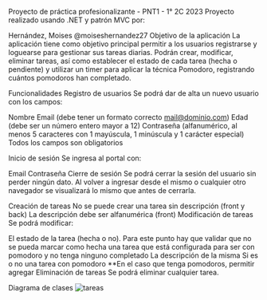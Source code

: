Proyecto de práctica profesionalizante - PNT1 - 1° 2C 2023
Proyecto realizado usando .NET y patrón MVC por:

Hernández, Moises @moiseshernandez27
Objetivo de la aplicación
La aplicación tiene como objetivo principal permitir a los usuarios registrarse y loguearse para gestionar sus tareas diarias. Podrán crear, modificar, eliminar tareas, así como establecer el estado de cada tarea (hecha o pendiente) y utilizar un timer para aplicar la técnica Pomodoro, registrando cuántos pomodoros han completado.

Funcionalidades
Registro de usuarios
Se podrá dar de alta un nuevo usuario con los campos:

Nombre
Email (debe tener un formato correcto mail@dominio.com)
Edad (debe ser un número entero mayor a 12)
Contraseña (alfanumérico, al menos 5 caracteres con 1 mayúscula, 1 minúscula y 1 carácter especial)
Todos los campos son obligatorios

Inicio de sesión
Se ingresa al portal con:

Email
Contraseña
Cierre de sesión
Se podrá cerrar la sesión del usuario sin perder ningún dato. Al volver a ingresar desde el mismo o cualquier otro navegador se visualizará lo mismo que antes de cerrarla.

Creación de tareas
No se puede crear una tarea sin descripción (front y back)
La descripción debe ser alfanumérica (front)
Modificación de tareas
Se podrá modificar:

El estado de la tarea (hecha o no). Para este punto hay que validar que no se pueda marcar como hecha una tarea que está configurada para ser con pomodoro y no tenga ninguno completado
La descripción de la misma
Si es o no una tarea con pomodoro **En el caso que tenga pomodoros, permitir agregar
Eliminación de tareas
Se podrá eliminar cualquier tarea.

Diagrama de clases
![tareas](https://github.com/moiseshernandez27/ProyectoFinalPNT1/assets/26515616/7caceada-835f-4bf4-97c4-efc87551e6c9)

